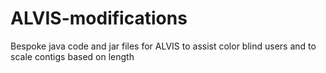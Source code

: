 # ALVIS-modifications
Bespoke java code and jar files for ALVIS to assist color blind users and to scale contigs based on length
